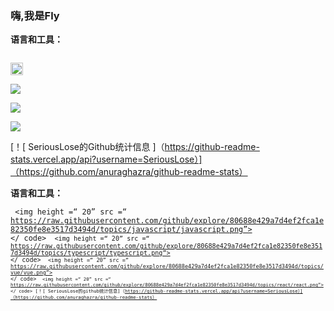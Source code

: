 ### 嗨,我是Fly

**语言和工具：**

<code> <img height="20" src=“https://raw.githubusercontent.com/github/explore/80688e429a7d4ef2fca1e82350fe8e3517d3494d/topics/javascript/javascript.png”> </code>
<code> <img height=“20” src=“https://raw.githubusercontent.com/github/explore/80688e429a7d4ef2fca1e82350fe8e3517d3494d/topics/typescript/typescript.png”> </code>
<code> <img height=“20” src=“https://raw.githubusercontent.com/github/explore/80688e429a7d4ef2fca1e82350fe8e3517d3494d/topics/vue/vue.png”> </code>
<code> <img height=“20” src=“https://raw.githubusercontent.com/github/explore/80688e429a7d4ef2fca1e82350fe8e3517d3494d/topics/react/react.png”> </code>

[！[ SeriousLose的Github统计信息 ]（https://github-readme-stats.vercel.app/api?username=SeriousLose）]（https://github.com/anuraghazra/github-readme-stats）


**语言和工具：**

<code> <img height =“ 20” src =“ https://raw.githubusercontent.com/github/explore/80688e429a7d4ef2fca1e82350fe8e3517d3494d/topics/javascript/javascript.png”> </ code>
<code> <img height =“ 20” src =“ https://raw.githubusercontent.com/github/explore/80688e429a7d4ef2fca1e82350fe8e3517d3494d/topics/typescript/typescript.png”> </ code>
<code> <img height =“ 20” src =“ https://raw.githubusercontent.com/github/explore/80688e429a7d4ef2fca1e82350fe8e3517d3494d/topics/vue/vue.png”> </ code>
<code> <img height =“ 20” src =“ https://raw.githubusercontent.com/github/explore/80688e429a7d4ef2fca1e82350fe8e3517d3494d/topics/react/react.png”> </ code>
[！[ SeriousLose的github统计信息]（https://github-readme-stats.vercel.app/api?username=SeriousLose）]（https://github.com/anuraghazra/github-readme-stats）
<!--
**SeriousLose/SeriousLose** is a ✨ _special_ ✨ repository because its `README.md` (this file) appears on your GitHub profile.

Here are some ideas to get you started:

- 🔭 I’m currently working on ...
- 🌱 I’m currently learning ...
- 👯 I’m looking to collaborate on ...
- 🤔 I’m looking for help with ...
- 💬 Ask me about ...
- 📫 How to reach me: ...
- 😄 Pronouns: ...
- ⚡ Fun fact: ...
-->
